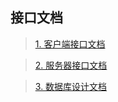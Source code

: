 ## 接口文档 
>[1. 客户端接口文档](https://www.evernote.com/shard/s671/sh/b0a221cd-a137-496d-a71f-d8ac855d1814/2c8cdf7684c6b44269d8eeb74d433a2d) 

>[2. 服务器接口文档](https://www.evernote.com/shard/s671/sh/b0a221cd-a137-496d-a71f-d8ac855d1814/2c8cdf7684c6b44269d8eeb74d433a2d) 

>[3. 数据库设计文档](https://www.evernote.com/shard/s671/sh/b0a221cd-a137-496d-a71f-d8ac855d1814/2c8cdf7684c6b44269d8eeb74d433a2d) 

